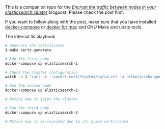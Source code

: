 This is a companion repo for
the
[_Encrypt the traffic between nodes in your elasticsearch cluster_](https://kupczynski.info/2017/04/02/elasticsearch-fun-with-tls.html) blogpost. Please
check the post first.

If you want to follow along with the post, make sure that you have
installed [docker-compose](https://kupczynski.info/2017/04/02/elasticsearch-fun-with-tls.html) or
[docker for mac](https://docs.docker.com/docker-for-mac/) and GNU Make and unzip tools.

The internal tls playbook

```sh
# Generate the certificates
$ make certs-generate

# Run the first node
docker-compose up elasticsearch-1

# Check the cluster configuration
watch -n 1 "curl -s --cacert certificates/ca/ca.crt -u 'elastic:changeme' https://localhost:9200/_cat/nodes"

# Run the second node
docker-compose up elasticsearch-2 

# Notice how it joins the cluster

# Run the third node
docker-compose up elasticsearch-3

# Notice how it is rejected due to its alien certificate
```



